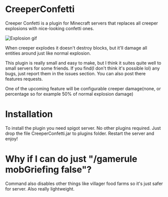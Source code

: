 # CreeperConfetti
Creeper Confetti is a plugin for Minecraft servers that replaces all creeper explosions with nice-looking confetti ones.

![Explosion gif](https://imgur.com/AoU7oSn.gif)

When creeper explodes it doesn't destroy blocks, but it'll damage all entities around just like normal explosion.

This plugin is really small and easy to make, but I think it suites quite well to small servers for some friends. If you find(I don't think it's possible lol) any bugs, just report them in the issues section. You can also post there features requests.

One of the upcoming feature will be configurable creeper damage(none, or percentage so for example 50% of normal explosion damage)

# Installation
To install the plugin you need spigot server. No other plugins required. Just drop the file CreeperConfetti.jar to plugins folder. Restart the server and enjoy!

# Why if I can do just "/gamerule mobGriefing false"?
Command also disables other things like villager food farms so it's just safer for server. Also really lightweight.
